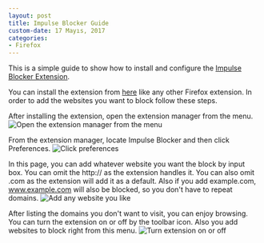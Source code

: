 ```yaml
---
layout: post
title: Impulse Blocker Guide
custom-date: 17 Mayıs, 2017
categories: 
- Firefox
---
```


This is a simple guide to show how to install and configure the [Impulse Blocker Extension](https://addons.mozilla.org/en-US/firefox/addon/impulse-blocker/). 

You can install the extension from [here](https://addons.mozilla.org/en-US/firefox/addon/impulse-blocker/) like any other Firefox extension. In order to add the websites you want to block follow these steps.

After installing the extension, open the extension manager from the menu.
<img class="box-shadow img-padding" src="{{site.url}}/assets/step_1.png" alt="Open the extension manager from the menu"/>

From the extension manager, locate Impulse Blocker and then click Preferences.
<img class="box-shadow img-padding" src="{{site.url}}/assets/step_2.png" alt="Click preferences"/>

In this page, you can add whatever website you want the block by input box. You can omit the http:// as the extension handles it. You can also omit .com as the extension will add it as a default. Also if you add example.com, www.example.com will also be blocked, so you don't have to repeat domains.
<img class="box-shadow img-padding" src="{{site.url}}/assets/step_3.png" alt="Add any website you like"/>

After listing the domains you don't want to visit, you can enjoy browsing. You can turn the extension on or off by the toolbar icon. Also you add websites to block right from this menu.
<img class="box-shadow img-padding" src="{{site.url}}/assets/step_4.png" alt="Turn extension on or off"/>